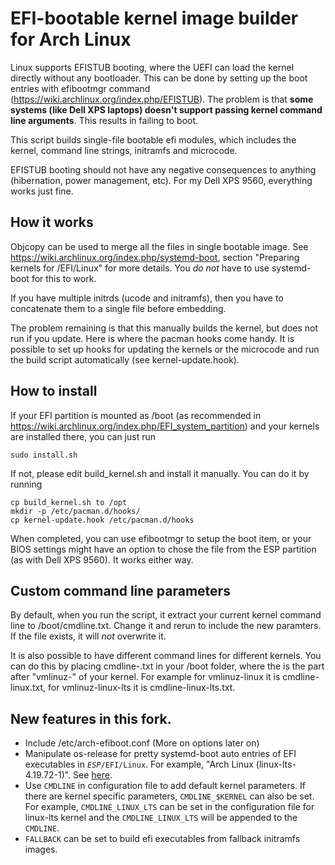 # EFI-bootable kernel image builder for Arch Linux

Linux supports EFISTUB booting, where the UEFI can load the kernel directly without any bootloader. This can be done by setting up the boot entries with efibootmgr command (https://wiki.archlinux.org/index.php/EFISTUB). The problem is that **some systems (like Dell XPS laptops) doesn't support passing kernel command line arguments**. This results in failing to boot.

This script builds single-file bootable efi modules, which includes the kernel, command line strings, initramfs and microcode.

EFISTUB booting should not have any negative consequences to anything (hibernation, power management, etc). For my Dell XPS 9560, everything works just fine.

## How it works

Objcopy can be used to merge all the files in single bootable image. See https://wiki.archlinux.org/index.php/systemd-boot, section "Preparing kernels for /EFI/Linux" for more details. You *do not* have to use systemd-boot for this to work.

If you have multiple initrds (ucode and initramfs), then you have to concatenate them to a single file before embedding.

The problem remaining is that this manually builds the kernel, but does not run if you update. Here is where the pacman hooks come handy. It is possible to set up hooks for updating the kernels or the microcode and run the build script automatically (see kernel-update.hook).

## How to install

If your EFI partition is mounted as /boot (as recommended in https://wiki.archlinux.org/index.php/EFI_system_partition) and your kernels are installed there, you can just run 

```
sudo install.sh
```

If not, please edit build_kernel.sh and install it manually. You can do it by running

```
cp build_kernel.sh to /opt
mkdir -p /etc/pacman.d/hooks/
cp kernel-update.hook /etc/pacman.d/hooks
```

When completed, you can use efibootmgr to setup the boot item, or your BIOS settings might have an option to chose the file from the ESP partition (as with Dell XPS 9560). It works either way.

## Custom command line parameters

By default, when you run the script, it extract your current kernel command line to /boot/cmdline.txt. Change it and rerun to include the new paramters. If the file exists, it will *not* overwrite it.

It is also possible to have different command lines for different kernels. You can do this by placing cmdline-<kernel name>.txt in your /boot folder, where the <kernel name> is the part after "vmlinuz-" of your kernel. For example for vmlinuz-linux it is cmdline-linux.txt, for vmlinuz-linux-lts it is cmdline-linux-lts.txt.
  
## New features in this fork.
- Include /etc/arch-efiboot.conf (More on options later on)
- Manipulate os-release for pretty systemd-boot auto entries of EFI executables in <code><i>ESP</i>/EFI/Linux</code>. For example, "Arch Linux (linux-lts-4.19.72-1)". See [here](https://systemd.io/BOOT_LOADER_SPECIFICATION#type-2-efi-unified-kernel-images).
- Use `CMDLINE` in configuration file to add default kernel parameters. If there are kernel specific parameters, `CMDLINE_$KERNEL` can also be set. For example, `CMDLINE_LINUX_LTS` can be set in the configuration file for linux-lts kernel and the `CMDLINE_LINUX_LTS` will be appended to the `CMDLINE`.
- `FALLBACK` can be set to build efi executables from fallback initramfs images.
